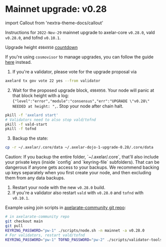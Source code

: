 # Mainnet upgrade: v0.28

import Callout from 'nextra-theme-docs/callout'

Instructions for `2022-Nov-29` mainnet upgrade to axelar-core `v0.28.0`, vald `v0.28.0`, and tofnd `v0.10.1`.

Upgrade height `4984950` [countdown](https://www.mintscan.io/axelar/blocks/4984950)

If you're using `cosmovisor` to manage upgrades, you can follow the guide [here](https://polkachu.com/chain_upgrades/121) instead.

1. If you're a validator, please vote for the upgrade proposal via

```bash
axelard tx gov vote 22 yes --from validator
```

2. Wait for the proposed upgrade block, `4984950`. Your node will panic at that block height with a log: `{"level":"error","module":"consensus","err":"UPGRADE \"v0.28\" NEEDED at height: ",`. Stop your node after chain halt.

```bash
pkill -f 'axelard start'
# Validators need to also stop vald/tofnd
pkill -f vald-start
pkill -f tofnd
```

3. Backup the state:

```bash
cp -r ~/.axelar/.core/data ~/.axelar-dojo-1-upgrade-0.28/.core/data
```

<Callout type="warning" emoji="⚠️">
  Caution: If you backup the entire folder, `~/.axelar/.core`, that'll also include your private keys (inside `config` and `keyring-file` subfolders). That can be dangerous if anyone gets access to your backups. We recommend backing up keys separately when you first create your node, and then excluding them from any data backups.
</Callout>

1. Restart your node with the new `v0.28.0` build.
2. If you're a validator also restart `vald` with `v0.28.0` and `tofnd` with `v0.10.1`.

Example using join scripts in [axelarate-community git repo](https://github.com/axelarnetwork/axelarate-community):

```bash
# in axelarate-community repo
git checkout main
git pull
KEYRING_PASSWORD="pw-1" ./scripts/node.sh -n mainnet -a v0.28.0
# For validators, restart vald/tofnd
KEYRING_PASSWORD="pw-1" TOFND_PASSWORD="pw-2" ./scripts/validator-tools-host.sh -a v0.28.0 -q v0.10.1 -n mainnet
```
